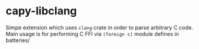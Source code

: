 # capy-libclang

Simpe extension which uses `clang` crate in order to parse arbitrary C code. Main usage is for performing C FFI via `(foreign c)` module defines in batteries/
